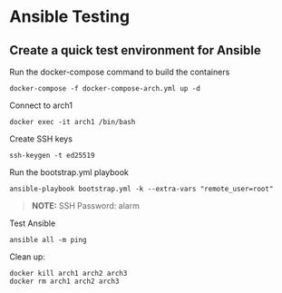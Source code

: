 # Ansible Testing

## Create a quick test environment for Ansible

Run the docker-compose command to build the containers
```
docker-compose -f docker-compose-arch.yml up -d
```

Connect to arch1
```
docker exec -it arch1 /bin/bash
```

Create SSH keys
```
ssh-keygen -t ed25519
```

Run the bootstrap.yml playbook
```
ansible-playbook bootstrap.yml -k --extra-vars "remote_user=root"
```
> **NOTE:** SSH Password: alarm

Test Ansible
```
ansible all -m ping
```

Clean up:
```
docker kill arch1 arch2 arch3
docker rm arch1 arch2 arch3
```